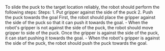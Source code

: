To slide the puck to the target location reliably, the robot should perform the following steps:
    Steps:  1. Put gripper against the side of the puck  2. Push the puck towards the goal
    First, the robot should place the gripper against the side of the puck so that it can push it towards the goal.
    - When the robot's gripper is not against the side of the puck, the robot should move gripper to side of the puck.
    Once the gripper is against the side of the puck, it can start pushing it towards the goal.
    - When the robot's gripper is against the side of the puck, the robot should push the puck towards the goal.